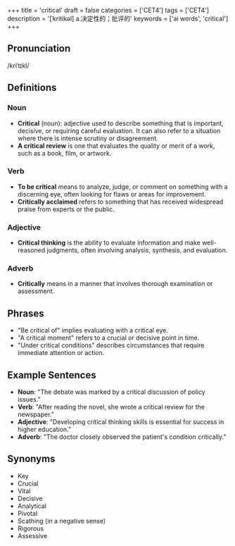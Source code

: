 +++
title = 'critical'
draft = false
categories = ['CET4']
tags = ['CET4']
description = '[ˈkritikəl] a.决定性的；批评的'
keywords = ['ai words', 'critical']
+++

## Pronunciation
/kriˈtɪkl/

## Definitions
### Noun
- **Critical** (noun): adjective used to describe something that is important, decisive, or requiring careful evaluation. It can also refer to a situation where there is intense scrutiny or disagreement.
- **A critical review** is one that evaluates the quality or merit of a work, such as a book, film, or artwork.

### Verb
- **To be critical** means to analyze, judge, or comment on something with a discerning eye, often looking for flaws or areas for improvement.
- **Critically acclaimed** refers to something that has received widespread praise from experts or the public.

### Adjective
- **Critical thinking** is the ability to evaluate information and make well-reasoned judgments, often involving analysis, synthesis, and evaluation.

### Adverb
- **Critically** means in a manner that involves thorough examination or assessment.

## Phrases
- "Be critical of" implies evaluating with a critical eye.
- "A critical moment" refers to a crucial or decisive point in time.
- "Under critical conditions" describes circumstances that require immediate attention or action.

## Example Sentences
- **Noun**: "The debate was marked by a critical discussion of policy issues."
- **Verb**: "After reading the novel, she wrote a critical review for the newspaper."
- **Adjective**: "Developing critical thinking skills is essential for success in higher education."
- **Adverb**: "The doctor closely observed the patient's condition critically."

## Synonyms
- Key
- Crucial
- Vital
- Decisive
- Analytical
- Pivotal
- Scathing (in a negative sense)
- Rigorous
- Assessive
